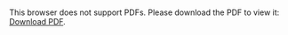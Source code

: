 <object data="christ-in-song/CIS1908pdfs/401.pdf" type="application/pdf" width="100%" height="1024px">
    <embed src="christ-in-song/CIS1908pdfs/401.pdf">
        <p>This browser does not support PDFs. Please download the PDF to view it: <a href="christ-in-song/CIS1908pdfs/401.pdf">Download PDF</a>.</p>
    </embed>
</object>
